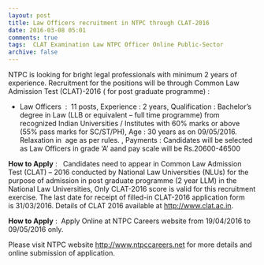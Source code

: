 ```yaml
---
layout: post
title: Law Officers recruitment in NTPC through CLAT-2016    
date: 2016-03-08 05:01
comments: true
tags:  CLAT Examination Law NTPC Officer Online Public-Sector 
archive: false
---
```

NTPC is looking for bright legal professionals with minimum 2 years of experience. Recruitment for the positions will be through Common Law Admission Test (CLAT)-2016 ( for post graduate programme) :

- Law Officers  :  11 posts, Experience : 2 years, Qualification : Bachelor’s degree in Law (LLB or equivalent – full time programme) from recognized Indian Universities / Institutes with 60% marks or above (55% pass marks for SC/ST/PH), Age : 30 years as on 09/05/2016. Relaxation in  age as per rules. , Payments : Candidates will be selected as Law Officers in grade ‘A’ aand pay scale will be Rs.20600-46500

**How to Apply** :   Candidates need to appear in Common Law Admission Test (CLAT) – 2016 conducted by National Law Universities (NLUs) for the purpose of admission in post graduate programme (2 year LLM) in the National Law Universities, Only CLAT-2016 score is valid for this recruitment exercise. The last date for receipt of filled-in CLAT-2016 application form  is 31/03/2016. Details of CLAT 2016 available at http://www.clat.ac.in.



**How to Apply** :  Apply Online at NTPC Careers website from 19/04/2016 to 09/05/2016 only.  

Please visit NTPC website <http://www.ntpccareers.net> for more details and online submission of application.   
